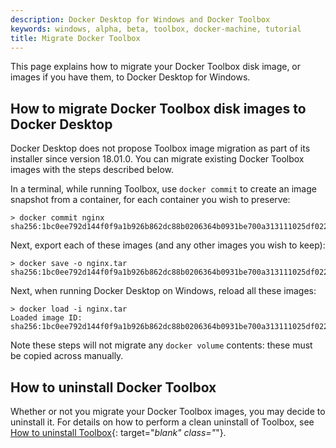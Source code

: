 ```yaml
---
description: Docker Desktop for Windows and Docker Toolbox
keywords: windows, alpha, beta, toolbox, docker-machine, tutorial
title: Migrate Docker Toolbox
---
```


This page explains how to migrate your Docker Toolbox disk image, or images if
you have them, to Docker Desktop for Windows.

## How to migrate Docker Toolbox disk images to Docker Desktop

Docker Desktop does not propose Toolbox image migration as part of its
installer since version 18.01.0. You can migrate existing Docker
Toolbox images with the steps described below.

In a terminal, while running Toolbox, use `docker commit` to create an image snapshot
from a container, for each container you wish to preserve:

```
> docker commit nginx
sha256:1bc0ee792d144f0f9a1b926b862dc88b0206364b0931be700a313111025df022
```

Next, export each of these images (and any other images you wish to keep):

```
> docker save -o nginx.tar sha256:1bc0ee792d144f0f9a1b926b862dc88b0206364b0931be700a313111025df022
```

Next, when running Docker Desktop on Windows, reload all these images:

```
> docker load -i nginx.tar
Loaded image ID: sha256:1bc0ee792d144f0f9a1b926b862dc88b0206364b0931be700a313111025df022
```

Note these steps will not migrate any `docker volume` contents: these must
be copied across manually.

## How to uninstall Docker Toolbox

Whether or not you migrate your Docker Toolbox images, you may decide to
uninstall it. For details on how to perform a clean uninstall of Toolbox,
see [How to uninstall Toolbox](../toolbox/toolbox_install_windows.md#how-to-uninstall-toolbox){: target="_blank" class="_"}.
